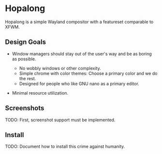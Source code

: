 # Hopalong

Hopalong is a simple Wayland compositor with a featureset comparable to XFWM.

## Design Goals

* Window managers should stay out of the user's way and be as boring as possible.
  * No wobbly windows or other complexity.
  * Simple chrome with color themes: Choose a primary color and we do the rest.
  * Designed for people who like GNU nano as a primary editor.

* Minimal resource utilization.

## Screenshots

TODO: First, screenshot support must be implemented.

## Install

TODO: Document how to install this crime against humanity.
